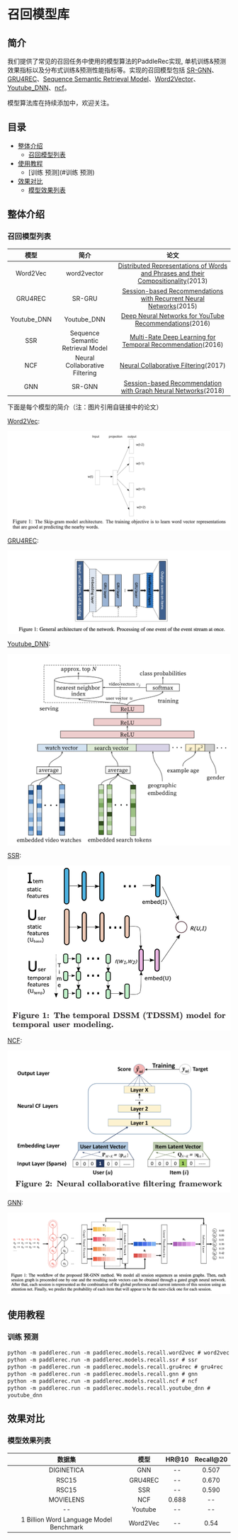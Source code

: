 # 召回模型库

## 简介
我们提供了常见的召回任务中使用的模型算法的PaddleRec实现, 单机训练&预测效果指标以及分布式训练&预测性能指标等。实现的召回模型包括 [SR-GNN](gnn)、[GRU4REC](gru4rec)、[Sequence Semantic Retrieval Model](ssr)、[Word2Vector](word2vec)、[Youtube_DNN](youtube_dnn)、[ncf](ncf)。

模型算法库在持续添加中，欢迎关注。

## 目录
* [整体介绍](#整体介绍)
    * [召回模型列表](#召回模型列表)
* [使用教程](#使用教程)
    * [训练 预测](#训练 预测)
* [效果对比](#效果对比)
    * [模型效果列表](#模型效果列表)

## 整体介绍
### 召回模型列表

|       模型        |       简介        |       论文        |
| :------------------: | :--------------------: | :---------: |
| Word2Vec | word2vector | [Distributed Representations of Words and Phrases and their Compositionality](https://papers.nips.cc/paper/5021-distributed-representations-of-words-and-phrases-and-their-compositionality.pdf)(2013) |
| GRU4REC | SR-GRU | [Session-based Recommendations with Recurrent Neural Networks](https://arxiv.org/abs/1511.06939)(2015) |
| Youtube_DNN | Youtube_DNN | [Deep Neural Networks for YouTube Recommendations](https://static.googleusercontent.com/media/research.google.com/zh-CN//pubs/archive/45530.pdf)(2016) |
| SSR | Sequence Semantic Retrieval Model | [Multi-Rate Deep Learning for Temporal Recommendation](http://sonyis.me/paperpdf/spr209-song_sigir16.pdf)(2016) |
| NCF | Neural Collaborative Filtering | [Neural Collaborative Filtering](https://arxiv.org/pdf/1708.05031.pdf)(2017) |
| GNN | SR-GNN | [Session-based Recommendation with Graph Neural Networks](https://arxiv.org/abs/1811.00855)(2018) |

下面是每个模型的简介（注：图片引用自链接中的论文）

[Word2Vec](https://papers.nips.cc/paper/5021-distributed-representations-of-words-and-phrases-and-their-compositionality.pdf):
<p align="center">
<img align="center" src="../../doc/imgs/word2vec.png">
<p>

[GRU4REC](https://arxiv.org/abs/1511.06939):
<p align="center">
<img align="center" src="../../doc/imgs/gru4rec.png">
<p>

[Youtube_DNN](https://static.googleusercontent.com/media/research.google.com/zh-CN//pubs/archive/45530.pdf):
<p align="center">
<img align="center" src="../../doc/imgs/youtube_dnn.png">
<p>

[SSR](http://sonyis.me/paperpdf/spr209-song_sigir16.pdf):
<p align="center">
<img align="center" src="../../doc/imgs/ssr.png">
<p>

[NCF](https://arxiv.org/pdf/1708.05031.pdf):
<p align="center">
<img align="center" src="../../doc/imgs/ncf.png">
<p>

[GNN](https://arxiv.org/abs/1811.00855):
<p align="center">
<img align="center" src="../../doc/imgs/gnn.png">
<p>

## 使用教程
### 训练 预测
```shell
python -m paddlerec.run -m paddlerec.models.recall.word2vec # word2vec
python -m paddlerec.run -m paddlerec.models.recall.ssr # ssr
python -m paddlerec.run -m paddlerec.models.recall.gru4rec # gru4rec
python -m paddlerec.run -m paddlerec.models.recall.gnn # gnn
python -m paddlerec.run -m paddlerec.models.recall.ncf # ncf
python -m paddlerec.run -m paddlerec.models.recall.youtube_dnn # youtube_dnn
```
## 效果对比
### 模型效果列表

|       数据集        |       模型       |       HR@10        |       Recall@20       | 
| :------------------: | :--------------------: | :---------: |:---------: |
|       DIGINETICA     |       GNN       |       --        |       0.507       |
|       RSC15        |       GRU4REC       |       --        |       0.670          |
|       RSC15        |       SSR       |       --        |       0.590          |
|       MOVIELENS        |       NCF       |       0.688        |       --          |
|       --        |       Youtube       |       --        |       --          |
|       1 Billion Word Language Model Benchmark        |       Word2Vec       |       --         |       0.54          |

